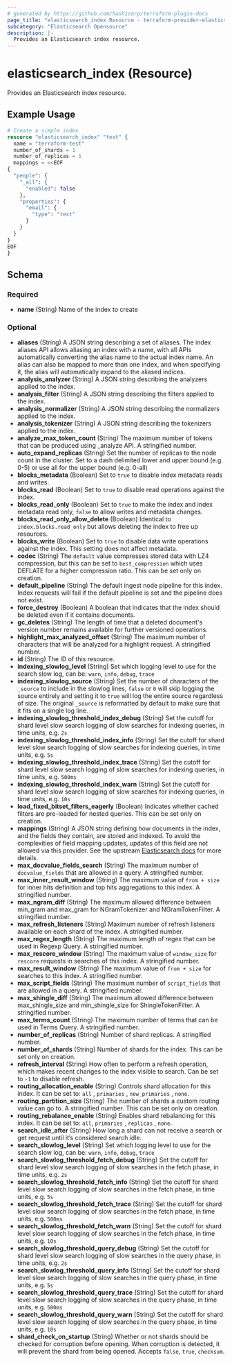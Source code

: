 ```yaml
---
# generated by https://github.com/hashicorp/terraform-plugin-docs
page_title: "elasticsearch_index Resource - terraform-provider-elasticsearch"
subcategory: "Elasticsearch Opensource"
description: |-
  Provides an Elasticsearch index resource.
---
```


# elasticsearch_index (Resource)

Provides an Elasticsearch index resource.

## Example Usage

```terraform
# Create a simple index
resource "elasticsearch_index" "test" {
  name = "terraform-test"
  number_of_shards = 1
  number_of_replicas = 1
  mappings = <<EOF
{
  "people": {
    "_all": {
      "enabled": false
    },
    "properties": {
      "email": {
        "type": "text"
      }
    }
  }
}
EOF
}
```

<!-- schema generated by tfplugindocs -->
## Schema

### Required

- **name** (String) Name of the index to create

### Optional

- **aliases** (String) A JSON string describing a set of aliases. The index aliases API allows aliasing an index with a name, with all APIs automatically converting the alias name to the actual index name. An alias can also be mapped to more than one index, and when specifying it, the alias will automatically expand to the aliased indices.
- **analysis_analyzer** (String) A JSON string describing the analyzers applied to the index.
- **analysis_filter** (String) A JSON string describing the filters applied to the index.
- **analysis_normalizer** (String) A JSON string describing the normalizers applied to the index.
- **analysis_tokenizer** (String) A JSON string describing the tokenizers applied to the index.
- **analyze_max_token_count** (String) The maximum number of tokens that can be produced using _analyze API. A stringified number.
- **auto_expand_replicas** (String) Set the number of replicas to the node count in the cluster. Set to a dash delimited lower and upper bound (e.g. 0-5) or use all for the upper bound (e.g. 0-all)
- **blocks_metadata** (Boolean) Set to `true` to disable index metadata reads and writes.
- **blocks_read** (Boolean) Set to `true` to disable read operations against the index.
- **blocks_read_only** (Boolean) Set to `true` to make the index and index metadata read only, `false` to allow writes and metadata changes.
- **blocks_read_only_allow_delete** (Boolean) Identical to `index.blocks.read_only` but allows deleting the index to free up resources.
- **blocks_write** (Boolean) Set to `true` to disable data write operations against the index. This setting does not affect metadata.
- **codec** (String) The `default` value compresses stored data with LZ4 compression, but this can be set to `best_compression` which uses DEFLATE for a higher compression ratio. This can be set only on creation.
- **default_pipeline** (String) The default ingest node pipeline for this index. Index requests will fail if the default pipeline is set and the pipeline does not exist.
- **force_destroy** (Boolean) A boolean that indicates that the index should be deleted even if it contains documents.
- **gc_deletes** (String) The length of time that a deleted document's version number remains available for further versioned operations.
- **highlight_max_analyzed_offset** (String) The maximum number of characters that will be analyzed for a highlight request. A stringified number.
- **id** (String) The ID of this resource.
- **indexing_slowlog_level** (String) Set which logging level to use for the search slow log, can be: `warn`, `info`, `debug`, `trace`
- **indexing_slowlog_source** (String) Set the number of characters of the `_source` to include in the slowlog lines, `false` or `0` will skip logging the source entirely and setting it to `true` will log the entire source regardless of size. The original `_source` is reformatted by default to make sure that it fits on a single log line.
- **indexing_slowlog_threshold_index_debug** (String) Set the cutoff for shard level slow search logging of slow searches for indexing queries, in time units, e.g. `2s`
- **indexing_slowlog_threshold_index_info** (String) Set the cutoff for shard level slow search logging of slow searches for indexing queries, in time units, e.g. `5s`
- **indexing_slowlog_threshold_index_trace** (String) Set the cutoff for shard level slow search logging of slow searches for indexing queries, in time units, e.g. `500ms`
- **indexing_slowlog_threshold_index_warn** (String) Set the cutoff for shard level slow search logging of slow searches for indexing queries, in time units, e.g. `10s`
- **load_fixed_bitset_filters_eagerly** (Boolean) Indicates whether cached filters are pre-loaded for nested queries. This can be set only on creation.
- **mappings** (String) A JSON string defining how documents in the index, and the fields they contain, are stored and indexed. To avoid the complexities of field mapping updates, updates of this field are not allowed via this provider. See the upstream [Elasticsearch docs](https://www.elastic.co/guide/en/elasticsearch/reference/6.8/indices-put-mapping.html#updating-field-mappings) for more details.
- **max_docvalue_fields_search** (String) The maximum number of `docvalue_fields` that are allowed in a query. A stringified number.
- **max_inner_result_window** (String) The maximum value of `from + size` for inner hits definition and top hits aggregations to this index. A stringified number.
- **max_ngram_diff** (String) The maximum allowed difference between min_gram and max_gram for NGramTokenizer and NGramTokenFilter. A stringified number.
- **max_refresh_listeners** (String) Maximum number of refresh listeners available on each shard of the index. A stringified number.
- **max_regex_length** (String) The maximum length of regex that can be used in Regexp Query. A stringified number.
- **max_rescore_window** (String) The maximum value of `window_size` for `rescore` requests in searches of this index. A stringified number.
- **max_result_window** (String) The maximum value of `from + size` for searches to this index. A stringified number.
- **max_script_fields** (String) The maximum number of `script_fields` that are allowed in a query. A stringified number.
- **max_shingle_diff** (String) The maximum allowed difference between max_shingle_size and min_shingle_size for ShingleTokenFilter. A stringified number.
- **max_terms_count** (String) The maximum number of terms that can be used in Terms Query. A stringified number.
- **number_of_replicas** (String) Number of shard replicas. A stringified number.
- **number_of_shards** (String) Number of shards for the index. This can be set only on creation.
- **refresh_interval** (String) How often to perform a refresh operation, which makes recent changes to the index visible to search. Can be set to `-1` to disable refresh.
- **routing_allocation_enable** (String) Controls shard allocation for this index. It can be set to: `all` , `primaries` , `new_primaries` , `none`.
- **routing_partition_size** (String) The number of shards a custom routing value can go to. A stringified number. This can be set only on creation.
- **routing_rebalance_enable** (String) Enables shard rebalancing for this index. It can be set to: `all`, `primaries` , `replicas` , `none`.
- **search_idle_after** (String) How long a shard can not receive a search or get request until it’s considered search idle.
- **search_slowlog_level** (String) Set which logging level to use for the search slow log, can be: `warn`, `info`, `debug`, `trace`
- **search_slowlog_threshold_fetch_debug** (String) Set the cutoff for shard level slow search logging of slow searches in the fetch phase, in time units, e.g. `2s`
- **search_slowlog_threshold_fetch_info** (String) Set the cutoff for shard level slow search logging of slow searches in the fetch phase, in time units, e.g. `5s`
- **search_slowlog_threshold_fetch_trace** (String) Set the cutoff for shard level slow search logging of slow searches in the fetch phase, in time units, e.g. `500ms`
- **search_slowlog_threshold_fetch_warn** (String) Set the cutoff for shard level slow search logging of slow searches in the fetch phase, in time units, e.g. `10s`
- **search_slowlog_threshold_query_debug** (String) Set the cutoff for shard level slow search logging of slow searches in the query phase, in time units, e.g. `2s`
- **search_slowlog_threshold_query_info** (String) Set the cutoff for shard level slow search logging of slow searches in the query phase, in time units, e.g. `5s`
- **search_slowlog_threshold_query_trace** (String) Set the cutoff for shard level slow search logging of slow searches in the query phase, in time units, e.g. `500ms`
- **search_slowlog_threshold_query_warn** (String) Set the cutoff for shard level slow search logging of slow searches in the query phase, in time units, e.g. `10s`
- **shard_check_on_startup** (String) Whether or not shards should be checked for corruption before opening. When corruption is detected, it will prevent the shard from being opened. Accepts `false`, `true`, `checksum`.


